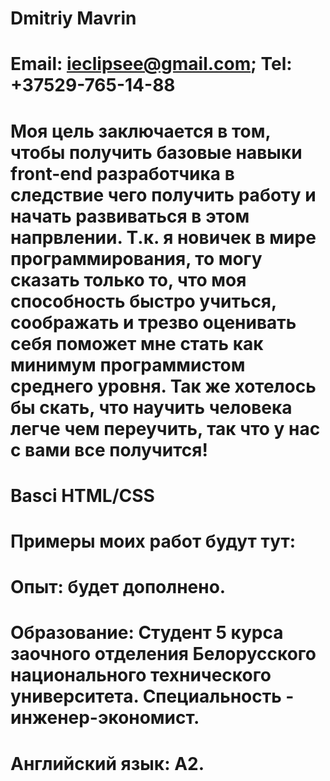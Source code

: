 # Dmitriy Mavrin
# Email: ieclipsee@gmail.com; Tel: +37529-765-14-88
# Моя цель заключается в том, чтобы получить базовые навыки front-end разработчика в следствие чего получить работу и начать развиваться в этом напрвлении. Т.к. я новичек в мире программирования, то могу сказать только то, что моя способность быстро учиться, соображать и трезво оценивать себя поможет мне стать как минимум программистом среднего уровня. Так же хотелось бы скать, что научить человека легче чем переучить, так что у нас с вами все получится!
# Basci HTML/CSS
# Примеры моих работ будут тут:
# Опыт: будет дополнено.
# Образование: Студент 5 курса заочного отделения Белорусского национального технического университета. Специальность - инженер-экономист.
# Английский язык: A2.
